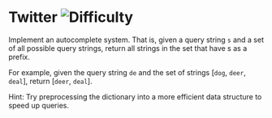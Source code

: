 # Twitter ![Difficulty](https://img.shields.io/badge/-MEDIUM-yellow)
	
Implement an autocomplete system. That is, given a query string `s` and a set of all possible query strings,
return all strings in the set that have s as a prefix.
	
For example, given the query string `de` and the set of strings [`dog`, `deer`, `deal`], return [`deer`, `deal`].
	
Hint: Try preprocessing the dictionary into a more efficient data structure to speed up queries.
	
